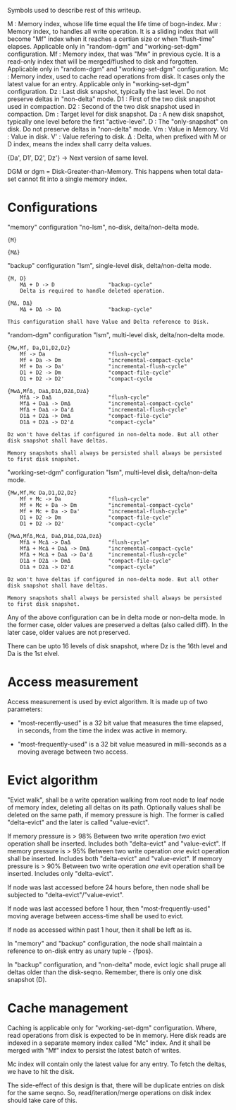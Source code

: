 Symbols used to describe rest of this writeup.

M  : Memory index, whose life time equal the life time of bogn-index.
Mw : Memory index, to handles all write operation. It is a sliding index
     that will become "Mf" index when it reaches a certian size or when
     "flush-time" elapses. Applicable only in "random-dgm" and
     "working-set-dgm" configuration.
Mf : Memory index, that was "Mw" in previous cycle. It is a read-only index
     that will be merged/flushed to disk and forgotten. Applicable only in
     "random-dgm" and "working-set-dgm" configuration.
Mc : Memory index, used to cache read operations from disk. It cases only
     the latest value for an entry. Applicable only in "working-set-dgm"
     configuration.
Dz : Last disk snapshot, typically the last level. Do not preserve deltas
     in "non-delta" mode.
D1 : First of the two disk snapshot used in compaction.
D2 : Second of the two disk snapshot used in compaction.
Dm : Target level for disk snapshot.
Da : A new disk snapshot, typically one level before the first "active-level".
D  : The "only-snapshot" on disk. Do not preserve deltas in "non-delta" mode.
Vm : Value in Memory.
Vd : Value in disk.
V' : Value refering to disk.
Δ  : Delta, when prefixed with M or D index, means the index shall carry
     delta values.

{Da', D1', D2', Dz'} -> Next version of same level.

DGM or dgm = Disk-Greater-than-Memory. This happens when total data-set
cannot fit into a single memory index.

Configurations
==============

"memory" configuration
    "no-lsm", no-disk, delta/non-delta mode.

    {M}

    {MΔ}

"backup" configuration
    "lsm", single-level disk, delta/non-delta mode.

    {M, D}
        MΔ + D -> D                 "backup-cycle"
        Delta is required to handle deleted operation.

    {MΔ, DΔ}
        MΔ + DΔ -> DΔ               "backup-cycle"

    This configuration shall have Value and Delta reference to Disk.

"random-dgm" configuration
    "lsm", multi-level disk, delta/non-delta mode.

    {Mw,Mf, Da,D1,D2,Dz}
        Mf -> Da                    "flush-cycle"
        Mf + Da -> Dm               "incremental-compact-cycle"
        Mf + Da -> Da'              "incremental-flush-cycle"
        D1 + D2 -> Dm               "compact-file-cycle"
        D1 + D2 -> D2'              "compact-cycle

    {MwΔ,MfΔ, DaΔ,D1Δ,D2Δ,DzΔ}
        MfΔ -> DaΔ                  "flush-cycle"
        MfΔ + DaΔ -> DmΔ            "incremental-compact-cycle"
        MfΔ + DaΔ -> Da'Δ           "incremental-flush-cycle"
        D1Δ + D2Δ -> DmΔ            "compact-file-cycle"
        D1Δ + D2Δ -> D2'Δ           "compact-cycle"

    Dz won't have deltas if configured in non-delta mode. But all other
    disk snapshot shall have deltas.

    Memory snapshots shall always be persisted shall always be persisted
    to first disk snapshot.

"working-set-dgm" configuration
    "lsm", multi-level disk, delta/non-delta mode.

    {Mw,Mf,Mc Da,D1,D2,Dz}
        Mf + Mc -> Da               "flush-cycle"
        Mf + Mc + Da -> Dm          "incremental-compact-cycle"
        Mf + Mc + Da -> Da'         "incremental-flush-cycle"
        D1 + D2 -> Dm               "compact-file-cycle"
        D1 + D2 -> D2'              "compact-cycle"

    {MwΔ,MfΔ,McΔ, DaΔ,D1Δ,D2Δ,DzΔ}
        MfΔ + McΔ -> DaΔ            "flush-cycle"
        MfΔ + McΔ + DaΔ -> DmΔ      "incremental-compact-cycle"
        MfΔ + McΔ + DaΔ -> Da'Δ     "incremental-flush-cycle"
        D1Δ + D2Δ -> DmΔ            "compact-file-cycle"
        D1Δ + D2Δ -> D2'Δ           "compact-cycle"

    Dz won't have deltas if configured in non-delta mode. But all other
    disk snapshot shall have deltas.

    Memory snapshots shall always be persisted shall always be persisted
    to first disk snapshot.

Any of the above configuration can be in delta mode or non-delta mode.
In the former case, older values are preserved a deltas (also called diff).
In the later case, older values are not preserved.

There can be upto 16 levels of disk snapshot, where Dz is the 16th level and
Da is the 1st elvel.

Access measurement
==================

Access measurement is used by evict algorithm. It is made up
of two parameters:

* "most-recently-used" is a 32 bit value that measures the time
  elapsed, in seconds, from the time the index was active in memory.

* "most-frequently-used" is a 32 bit value measured in milli-seconds
  as a moving average between two access.

Evict algorithm
===============

"Evict walk", shall be a write operation walking from root node to
leaf node of memory index, deleting all deltas on its path. Optionally
values shall be deleted on the same path, if memory pressure is
high. The former is called "delta-evict" and the later is called
"value-evict".

If memory pressure is > 98%
    Between two write operation _two_ evict operation shall be inserted.
    Includes both "delta-evict" and "value-evict".
If memory pressure is > 95%
    Between two write operation _one_ evict operation shall be inserted.
    Includes both "delta-evict" and "value-evict".
If memory pressure is > 90%
    Between two write operation _one_ evit operation shall be inserted.
    Includes only "delta-evict".

If node was last accessed before 24 hours before, then node shall
be subjected to "delta-evict"/"value-evict".

If node was last accessed before 1 hour, then "most-frequently-used"
moving average between access-time shall be used to evict.

If node as accessed within past 1 hour, then it shall be left as is.

In "memory" and "backup" configuration, the node shall maintain
a reference to on-disk entry as unary tuple - {fpos}.

In "backup" configuration, and "non-delta" mode, evict logic shall
pruge all deltas older than the disk-seqno. Remember, there is only
one disk snapshot (D).

Cache management
================

Caching is applicable only for "working-set-dgm" configuration. Where, read
operations from disk is expected to be in memory. Here disk reads are
indexed in a separate memory index called "Mc" index. And it shall be
merged with "Mf" index to persist the latest batch of writes.

Mc index will contain only the latest value for any entry. To fetch the
deltas, we have to hit the disk.

The side-effect of this design is that, there will be duplicate entries
on disk for the same seqno. So, read/iteration/merge operations on disk
index should take care of this.
